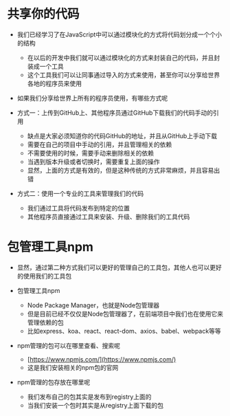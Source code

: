 # 共享你的代码

* 我们已经学习了在JavaScript中可以通过模块化的方式将代码划分成一个个小的结构
  * 在以后的开发中我们就可以通过模块化的方式来封装自己的代码，并且封装成一个工具
  * 这个工具我们可以让同事通过导入的方式来使用，甚至你可以分享给世界各地的程序员来使用

* 如果我们分享给世界上所有的程序员使用，有哪些方式呢

* 方式一：上传到GitHub上、其他程序员通过GitHub下载我们的代码手动的引用
  * 缺点是大家必须知道你的代码GitHub的地址，并且从GitHub上手动下载
  * 需要在自己的项目中手动的引用，并且管理相关的依赖
  * 不需要使用的时候，需要手动来删除相关的依赖
  * 当遇到版本升级或者切换时，需要重复上面的操作
  * 显然，上面的方式是有效的，但是这种传统的方式非常麻烦，并且容易出错

* 方式二：使用一个专业的工具来管理我们的代码
  * 我们通过工具将代码发布到特定的位置
  * 其他程序员直接通过工具来安装、升级、删除我们的工具代码

# 包管理工具npm

* 显然，通过第二种方式我们可以更好的管理自己的工具包，其他人也可以更好的使用我们的工具包

* 包管理工具npm
  * Node Package Manager，也就是Node包管理器
  * 但是目前已经不仅仅是Node包管理器了，在前端项目中我们也在使用它来管理依赖的包
  * 比如express、koa、react、react-dom、axios、babel、webpack等等

* npm管理的包可以在哪里查看、搜索呢
  * [https://www.npmjs.com/](https://www.npmjs.com/)
  * 这是我们安装相关的npm包的官网

* npm管理的包存放在哪里呢
  * 我们发布自己的包其实是发布到registry上面的
  * 当我们安装一个包时其实是从registry上面下载的包


